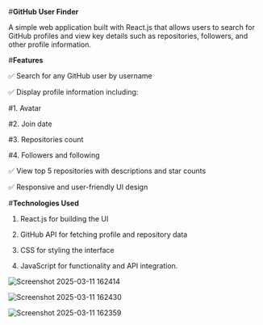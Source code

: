 #**GitHub User Finder**

A simple web application built with React.js that allows users to search for GitHub profiles and view key details such as repositories, followers, and other profile information.


#**Features**

✅ Search for any GitHub user by username

✅ Display profile information including:

#1. Avatar

#2. Join date

#3. Repositories count

#4. Followers and following

✅ View top 5 repositories with descriptions and star counts

✅ Responsive and user-friendly UI design

#**Technologies Used**

1. React.js for building the UI

2. GitHub API for fetching profile and repository data

3. CSS for styling the interface

4.  JavaScript for functionality and API integration.
   


![Screenshot 2025-03-11 162414](https://github.com/user-attachments/assets/c510fcef-c578-4c7b-9bd8-daf61e531132)

![Screenshot 2025-03-11 162430](https://github.com/user-attachments/assets/d347dd8b-d159-4397-a1bf-56e9597b53dd)


![Screenshot 2025-03-11 162359](https://github.com/user-attachments/assets/d085451c-5fd2-4984-a4fe-41af403b875b)

